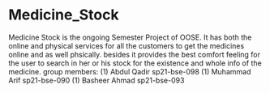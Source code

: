 # Medicine_Stock
Medicine Stock is the ongoing Semester Project of OOSE.
It has both the online and physical services for all the customers to get the medicines online and as well phsically.
besides it provides the best comfort feeling for the user to search in her or his stock for the existence and whole info of the medicine.
group members:
(1) Abdul Qadir sp21-bse-098
(1) Muhammad Arif sp21-bse-090
(1) Basheer Ahmad sp21-bse-093
